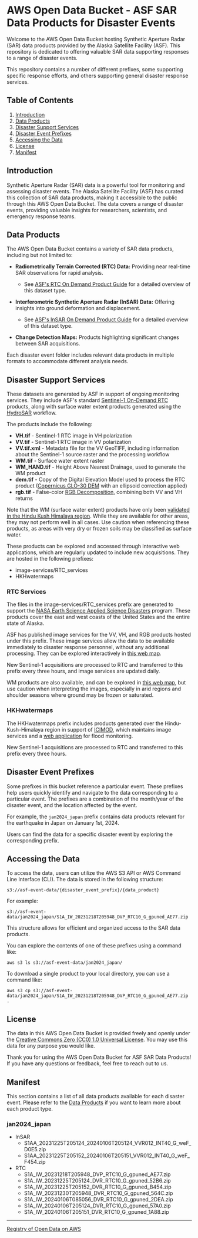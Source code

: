 # AWS Open Data Bucket - ASF SAR Data Products for Disaster Events

Welcome to the AWS Open Data Bucket hosting Synthetic Aperture Radar (SAR) data products provided by the 
Alaska Satellite Facility (ASF). This repository is dedicated to offering valuable SAR data supporting responses 
to a range of disaster events. 

This repository contains a number of different prefixes, some supporting specific response efforts, and others 
supporting general disaster response services. 

## Table of Contents
1. [Introduction](#introduction)
2. [Data Products](#data-products)
3. [Disaster Support Services](#disaster-support-services)
4. [Disaster Event Prefixes](#disaster-event-prefixes)
5. [Accessing the Data](#accessing-the-data)
6. [License](#license)
7. [Manifest](#manifest)

## Introduction

Synthetic Aperture Radar (SAR) data is a powerful tool for monitoring and assessing disaster events. 
The Alaska Satellite Facility (ASF) has curated this collection of SAR data products, making it accessible 
to the public through this AWS Open Data Bucket. The data covers a range of disaster events, providing valuable 
insights for researchers, scientists, and emergency response teams.

## Data Products

The AWS Open Data Bucket contains a variety of SAR data products, including but not limited to:

- **Radiometrically Terrain Corrected (RTC) Data:** Providing near real-time SAR observations for rapid analysis.
    - See [ASF's RTC On Demand Product Guide](https://hyp3-docs.asf.alaska.edu/guides/rtc_product_guide/) 
      for a detailed overview of this dataset type.

- **Interferometric Synthetic Aperture Radar (InSAR) Data:** Offering insights into ground deformation and displacement.
    - See [ASF's InSAR On Demand Product Guide](https://hyp3-docs.asf.alaska.edu/guides/insar_product_guide/) 
      for a detailed overview of this dataset type.

- **Change Detection Maps:** Products highlighting significant changes between SAR acquisitions.

Each disaster event folder includes relevant data products in multiple formats to accommodate different analysis needs.

## Disaster Support Services

These datasets are generated by ASF in support of ongoing monitoring services. They include ASF's standard 
[Sentinel-1 On-Demand RTC](https://storymaps.arcgis.com/stories/2ead3222d2294d1fae1d11d3f98d7c35) products, 
along with surface water extent products generated using the [HydroSAR](https://github.com/HydroSAR/HydroSAR) workflow. 

The products include the following:
- **VH.tif** - Sentinel-1 RTC image in VH polarization
- **VV.tif** - Sentinel-1 RTC image in VV polarization
- **VV.tif.xml** - Metadata file for the VV GeoTIFF, including information about the Sentinel-1 source raster 
  and the processing workflow
- **WM.tif** - Surface water extent raster
- **WM_HAND.tif** - Height Above Nearest Drainage, used to generate the WM product
- **dem.tif** - Copy of the Digital Elevation Model used to process the RTC product 
  ([Copernicus GLO-30 DEM](https://dataspace.copernicus.eu/explore-data/data-collections/copernicus-contributing-missions/collections-description/COP-DEM) 
  with an ellipsoid correction applied)
- **rgb.tif** - False-color [RGB Decomposition](https://github.com/ASFHyP3/hyp3-lib/blob/main/docs/rgb_decomposition.md), 
  combining both VV and VH returns

Note that the WM (surface water extent) products have only been 
[validated in the Hindu Kush Himalaya region](https://www.mdpi.com/2072-4292/16/17/3244). 
While they are available for other areas, they may not perform well in all cases. Use caution when referencing these 
products, as areas with very dry or frozen soils may be classified as surface water. 

These products can be explored and accessed through interactive web applications, which are regularly updated to 
include new acquisitions. They are hosted in the following prefixes:
- image-services/RTC_services
- HKHwatermaps

### RTC Services

The files in the image-services/RTC_services prefix are generated to support the 
[NASA Earth Science Applied Science Disasters](https://appliedsciences.nasa.gov/what-we-do/disasters) 
program. These products cover the east and west coasts of the United States and the entire state of Alaska. 

ASF has published image services for the VV, VH, and RGB products hosted under this prefix. These image services 
allow the data to be available immediately to disaster response personnel, without any additional processing. 
They can be explored interactively in 
[this web map](https://asf-daac.maps.arcgis.com/home/webmap/viewer.html?webmap=3dd8d25559db4ba6aa0e1b6e8cb5d39a).

New Sentinel-1 acquisitions are processed to RTC and transferred to this prefix every three hours, and image 
services are updated daily.

WM products are also available, and can be explored in 
[this web map](https://asf-daac.maps.arcgis.com/apps/mapviewer/index.html?webmap=faa83e4ccfe64bb8a99c13ef70b19b8f), 
but use caution when interpreting the images, especially in arid regions and shoulder seasons where 
ground may be frozen or saturated. 

### HKHwatermaps

The HKHwatermaps prefix includes products generated over the Hindu-Kush-Himalaya region in support of 
[ICIMOD](https://www.icimod.org/), which maintains image services and a 
[web application](https://geoapps.icimod.org/FloodInundation/) for flood monitoring.

New Sentinel-1 acquisitions are processed to RTC and transferred to this prefix every three hours. 

## Disaster Event Prefixes

Some prefixes in this bucket reference a particular event. These prefixes help users quickly identify 
and navigate to the data corresponding to a particular event. The prefixes are a combination of the month/year 
of the disaster event, and the location affected by the event.

For example, the `jan2024_japan` prefix contains data products relevant for the earthquake in Japan on 
January 1st, 2024.

Users can find the data for a specific disaster event by exploring the corresponding prefix.

## Accessing the Data

To access the data, users can utilize the AWS S3 API or AWS Command Line Interface (CLI). The data is stored in the following structure:

```
s3://asf-event-data/{disaster_event_prefix}/{data_product}
```

For example:
```
s3://asf-event-data/jan2024_japan/S1A_IW_20231218T205948_DVP_RTC10_G_gpuned_AE77.zip
```
This structure allows for efficient and organized access to the SAR data products.

You can explore the contents of one of these prefixes using a command like:

```
aws s3 ls s3://asf-event-data/jan2024_japan/
```

To download a single product to your local directory, you can use a command like:

```
aws s3 cp s3://asf-event-data/jan2024_japan/S1A_IW_20231218T205948_DVP_RTC10_G_gpuned_AE77.zip .
```

## License

The data in this AWS Open Data Bucket is provided freely and openly under the [Creative Commons Zero (CC0) 1.0 Universal License](https://creativecommons.org/publicdomain/zero/1.0/). You may use this data for any purpose you would like.

Thank you for using the AWS Open Data Bucket for ASF SAR Data Products! If you have any questions or feedback, feel free to reach out to us.

## Manifest
This section contains a list of all data products available for each disaster event. Please refer to the [Data Products](#data-products) if you want to learn more about each product type.

### jan2024_japan

- InSAR
    - S1AA_20231225T205124_20240106T205124_VVR012_INT40_G_weF_D0E5.zip
    - S1AA_20231225T205152_20240106T205151_VVR012_INT40_G_weF_F454.zip
- RTC
    - S1A_IW_20231218T205948_DVP_RTC10_G_gpuned_AE77.zip
    - S1A_IW_20231225T205124_DVR_RTC10_G_gpuned_52B6.zip
    - S1A_IW_20231225T205152_DVR_RTC10_G_gpuned_B454.zip
    - S1A_IW_20231230T205948_DVR_RTC10_G_gpuned_564C.zip
    - S1A_IW_20240106T085056_DVR_RTC10_G_gpuned_2DEA.zip
    - S1A_IW_20240106T205124_DVR_RTC10_G_gpuned_57A0.zip
    - S1A_IW_20240106T205151_DVR_RTC10_G_gpuned_1A88.zip

---

[Registry of Open Data on AWS](https://registry.opendata.aws/)
